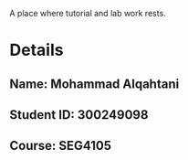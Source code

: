 A place where tutorial and lab work rests. 

# Details
## Name: Mohammad Alqahtani
## Student ID: 300249098
## Course: SEG4105
